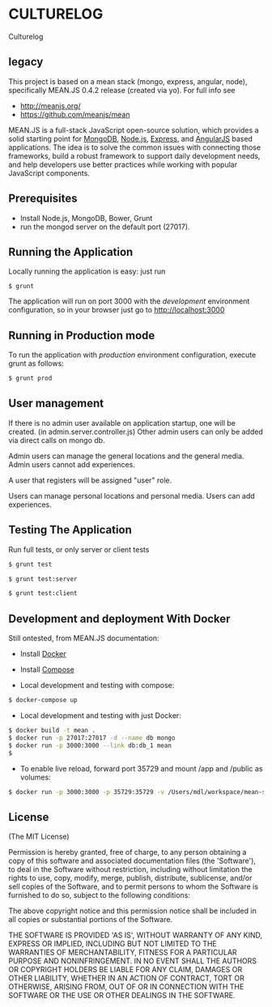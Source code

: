 # CULTURELOG

Culturelog

## legacy
This project is based on a mean stack (mongo, express, angular, node), specifically MEAN.JS 0.4.2 release (created via yo). For full info see 

* http://meanjs.org/
* https://github.com/meanjs/mean

MEAN.JS is a full-stack JavaScript open-source solution, which provides a solid starting point for [MongoDB](http://www.mongodb.org/), [Node.js](http://www.nodejs.org/), [Express](http://expressjs.com/), and [AngularJS](http://angularjs.org/) based applications. The idea is to solve the common issues with connecting those frameworks, build a robust framework to support daily development needs, and help developers use better practices while working with popular JavaScript components.

## Prerequisites

* Install Node.js, MongoDB, Bower, Grunt
* run the mongod server on the default port (27017).

## Running the Application
Locally running the application is easy: just run

```
$ grunt
```

The application will run on port 3000 with the *development* environment configuration, so in your browser just go to [http://localhost:3000](http://localhost:3000)

## Running in Production mode
To run the application with *production* environment configuration, execute grunt as follows:

```bash
$ grunt prod
```

## User management
If there is no admin user available on application startup, one will be created. (in admin.server.controller.js)
Other admin users can only be added via direct calls on mongo db.

Admin users can manage the general locations and the general media. Admin users cannot add experiences.

A user that registers will be assigned "user" role.

Users can manage personal locations and personal media. Users can add experiences.


## Testing The Application
Run full tests, or only server or client tests

```bash
$ grunt test
```

```bash
$ grunt test:server
```

```bash
$ grunt test:client
```

## Development and deployment With Docker
Still ontested, from MEAN.JS documentation:

* Install [Docker](https://docs.docker.com/installation/#installation)
* Install [Compose](https://docs.docker.com/compose/install/)

* Local development and testing with compose:
```bash
$ docker-compose up
```

* Local development and testing with just Docker:
```bash
$ docker build -t mean .
$ docker run -p 27017:27017 -d --name db mongo
$ docker run -p 3000:3000 --link db:db_1 mean
$
```

* To enable live reload, forward port 35729 and mount /app and /public as volumes:
```bash
$ docker run -p 3000:3000 -p 35729:35729 -v /Users/mdl/workspace/mean-stack/mean/public:/home/mean/public -v /Users/mdl/workspace/mean-stack/mean/app:/home/mean/app --link db:db_1 mean
```

## License
(The MIT License)

Permission is hereby granted, free of charge, to any person obtaining
a copy of this software and associated documentation files (the
'Software'), to deal in the Software without restriction, including
without limitation the rights to use, copy, modify, merge, publish,
distribute, sublicense, and/or sell copies of the Software, and to
permit persons to whom the Software is furnished to do so, subject to
the following conditions:

The above copyright notice and this permission notice shall be
included in all copies or substantial portions of the Software.

THE SOFTWARE IS PROVIDED 'AS IS', WITHOUT WARRANTY OF ANY KIND,
EXPRESS OR IMPLIED, INCLUDING BUT NOT LIMITED TO THE WARRANTIES OF
MERCHANTABILITY, FITNESS FOR A PARTICULAR PURPOSE AND NONINFRINGEMENT.
IN NO EVENT SHALL THE AUTHORS OR COPYRIGHT HOLDERS BE LIABLE FOR ANY
CLAIM, DAMAGES OR OTHER LIABILITY, WHETHER IN AN ACTION OF CONTRACT,
TORT OR OTHERWISE, ARISING FROM, OUT OF OR IN CONNECTION WITH THE
SOFTWARE OR THE USE OR OTHER DEALINGS IN THE SOFTWARE.
